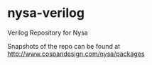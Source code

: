 nysa-verilog
============

Verilog Repository for Nysa

Snapshots of the repo can be found at http://www.cospandesign.com/nysa/packages


